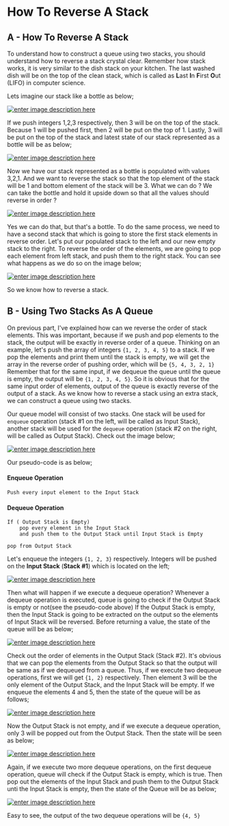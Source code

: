 # How To Reverse A Stack

## A - How To Reverse A Stack

To understand how to construct a queue using two stacks, you should understand how to reverse a stack crystal clear. Remember how stack works, it is very similar to the dish stack on your kitchen. The last washed dish will be on the top of the clean stack, which is called as **L**ast **I**n **F**irst **O**ut \(LIFO\) in computer science.

Lets imagine our stack like a bottle as below;

[![enter image description here](https://i.stack.imgur.com/MwjaI.png)](https://i.stack.imgur.com/MwjaI.png)

If we push integers 1,2,3 respectively, then 3 will be on the top of the stack. Because 1 will be pushed first, then 2 will be put on the top of 1. Lastly, 3 will be put on the top of the stack and latest state of our stack represented as a bottle will be as below;

[![enter image description here](https://i.stack.imgur.com/J7ec0.png)](https://i.stack.imgur.com/J7ec0.png)

Now we have our stack represented as a bottle is populated with values 3,2,1. And we want to reverse the stack so that the top element of the stack will be 1 and bottom element of the stack will be 3. What we can do ? We can take the bottle and hold it upside down so that all the values should reverse in order ?

[![enter image description here](https://i.stack.imgur.com/WZNxS.png)](https://i.stack.imgur.com/WZNxS.png)

Yes we can do that, but that's a bottle. To do the same process, we need to have a second stack that which is going to store the first stack elements in reverse order. Let's put our populated stack to the left and our new empty stack to the right. To reverse the order of the elements, we are going to pop each element from left stack, and push them to the right stack. You can see what happens as we do so on the image below;

[![enter image description here](https://i.stack.imgur.com/1YfMo.png)](https://i.stack.imgur.com/1YfMo.png)

So we know how to reverse a stack.

## B - Using Two Stacks As A Queue

On previous part, I've explained how can we reverse the order of stack elements. This was important, because if we push and pop elements to the stack, the output will be exactly in reverse order of a queue. Thinking on an example, let's push the array of integers `{1, 2, 3, 4, 5}` to a stack. If we pop the elements and print them until the stack is empty, we will get the array in the reverse order of pushing order, which will be `{5, 4, 3, 2, 1}` Remember that for the same input, if we dequeue the queue until the queue is empty, the output will be `{1, 2, 3, 4, 5}`. So it is obvious that for the same input order of elements, output of the queue is exactly reverse of the output of a stack. As we know how to reverse a stack using an extra stack, we can construct a queue using two stacks.

Our queue model will consist of two stacks. One stack will be used for `enqueue` operation \(stack \#1 on the left, will be called as Input Stack\), another stack will be used for the `dequeue` operation \(stack \#2 on the right, will be called as Output Stack\). Check out the image below;

[![enter image description here](https://i.stack.imgur.com/xyWPR.png)](https://i.stack.imgur.com/xyWPR.png)

Our pseudo-code is as below;

#### Enqueue Operation

```text
Push every input element to the Input Stack
```

#### Dequeue Operation

```text
If ( Output Stack is Empty)
    pop every element in the Input Stack
    and push them to the Output Stack until Input Stack is Empty

pop from Output Stack
```

Let's enqueue the integers `{1, 2, 3}` respectively. Integers will be pushed on the **Input Stack** \(**Stack \#1**\) which is located on the left;

[![enter image description here](https://i.stack.imgur.com/lX1EP.png)](https://i.stack.imgur.com/lX1EP.png)

Then what will happen if we execute a dequeue operation? Whenever a dequeue operation is executed, queue is going to check if the Output Stack is empty or not\(see the pseudo-code above\) If the Output Stack is empty, then the Input Stack is going to be extracted on the output so the elements of Input Stack will be reversed. Before returning a value, the state of the queue will be as below;

[![enter image description here](https://i.stack.imgur.com/9f03R.png)](https://i.stack.imgur.com/9f03R.png)

Check out the order of elements in the Output Stack \(Stack \#2\). It's obvious that we can pop the elements from the Output Stack so that the output will be same as if we dequeued from a queue. Thus, if we execute two dequeue operations, first we will get `{1, 2}` respectively. Then element 3 will be the only element of the Output Stack, and the Input Stack will be empty. If we enqueue the elements 4 and 5, then the state of the queue will be as follows;

[![enter image description here](https://i.stack.imgur.com/CXQZB.png)](https://i.stack.imgur.com/CXQZB.png)

Now the Output Stack is not empty, and if we execute a dequeue operation, only 3 will be popped out from the Output Stack. Then the state will be seen as below;

[![enter image description here](https://i.stack.imgur.com/hOPu3.png)](https://i.stack.imgur.com/hOPu3.png)

Again, if we execute two more dequeue operations, on the first dequeue operation, queue will check if the Output Stack is empty, which is true. Then pop out the elements of the Input Stack and push them to the Output Stack unti the Input Stack is empty, then the state of the Queue will be as below;

[![enter image description here](https://i.stack.imgur.com/vuLsw.png)](https://i.stack.imgur.com/vuLsw.png)

Easy to see, the output of the two dequeue operations will be `{4, 5}`

